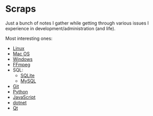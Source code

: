 # Scraps

Just a bunch of notes I gather while getting through various issues I experience in development/administration (and life).

Most interesting ones:

- [Linux](_Linux/linux.md)
- [Mac OS](_macos/macos.md)
- [Windows](_Windows/windows.md)
- [FFmpeg](ffmpeg/ffmpeg.md)
- SQL:
  + [SQLite](SQL/sqlite.md)
  + [MySQL](SQL/MySQL/mysql.md)
- [Git](Git/git.md)
- [Python](Python/python.md)
- [JavaScript](JavaScript/javascript.md)
- [dotnet](dotnet/dotnet.md)
- [Qt](Qt/qt.md)
